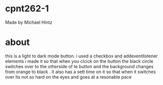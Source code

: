 # cpnt262-1

Made by Michael Hintz



# about
this is a light to dark mode button. i used a checkbox and addeventlistener elements
i made it so that when you clcick on the button the black circle switches over to the otherside of te button and the background changes from orange to black
. it also has a sett time on it so that when it switches over its not so hard on the eyes and goes at a resonable pace 




